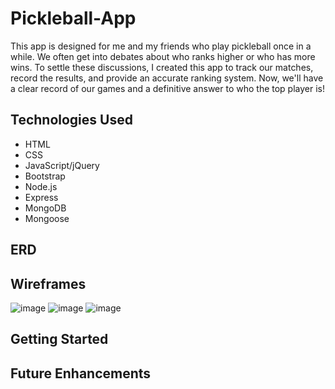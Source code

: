 # Pickleball-App 
This app is designed for me and my friends who play pickleball once in a while. We often get into debates about who ranks higher or who has more wins. To settle these discussions, I created this app to track our matches, record the results, and provide an accurate ranking system. Now, we'll have a clear record of our games and a definitive answer to who the top player is!
## Technologies Used
- HTML
- CSS
- JavaScript/jQuery
- Bootstrap
- Node.js
- Express
- MongoDB
- Mongoose

## ERD

## Wireframes 

![image](https://github.com/user-attachments/assets/890ef139-fded-4316-8c25-e231f4007c41)
![image](https://github.com/user-attachments/assets/3018e230-d20f-4c08-8e8f-b02128ae272c)
![image](https://github.com/user-attachments/assets/f2028253-1ce1-4cd5-a09b-a01d6bac7a63)





## Getting Started 



## Future Enhancements
